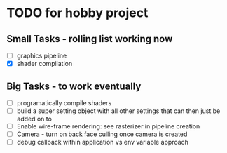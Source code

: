 # TODO for hobby project

## Small Tasks - rolling list working now
- [ ] graphics pipeline
- [x] shader compilation

## Big Tasks - to work eventually
- [ ] programatically compile shaders
- [ ] build a super setting object with all other settings that can then just be added on to 
- [ ] Enable wire-frame rendering: see rasterizer in pipeline creation
- [ ] Camera - turn on back face culling once camera is created
- [ ] debug callback within application vs env variable approach